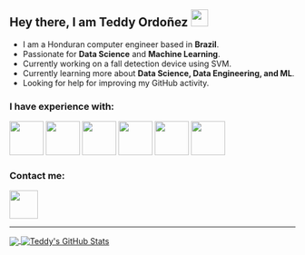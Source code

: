 ## Hey there, I am Teddy Ordoñez <img src="https://raw.githubusercontent.com/MartinHeinz/MartinHeinz/master/wave.gif" width="30px"> 

- I am a Honduran computer engineer based in **Brazil**.
- Passionate for **Data Science** and **Machine Learning**.
- Currently working on a fall detection device using SVM.
- Currently learning more about **Data Science, Data Engineering, and ML**.
- Looking for help for improving my GitHub activity.

### I have experience with:
<img src="https://github.com/yurijserrano/Github-Profile-Readme-Logos/blob/master/programming%20languages/python.svg" width="60px" height="60px" /> <img src="https://github.com/yurijserrano/Github-Profile-Readme-Logos/blob/master/programming%20languages/c%2B%2B.svg" width="60px" height="60px" /> <img src="https://github.com/yurijserrano/Github-Profile-Readme-Logos/blob/master/programming%20languages/c.svg" width="60px" height="60px"/> <img src="https://github.com/yurijserrano/Github-Profile-Readme-Logos/blob/master/databases/mysql.svg" width="60px" height="60px"/> <img src="https://github.com/yurijserrano/Github-Profile-Readme-Logos/blob/master/text%20editors/vscode.svg" width="60px" height='60px' /> <img src="https://github.com/yurijserrano/Github-Profile-Readme-Logos/blob/master/others/git.svg" width="60px" height="60px"/>

### Contact me:
[<img src="https://camo.githubusercontent.com/c8a9c5b414cd812ad6a97a46c29af67239ddaeae08c41724ff7d945fb4c047e5/68747470733a2f2f6564656e742e6769746875622e696f2f537570657254696e7949636f6e732f696d616765732f7376672f6c696e6b6564696e2e737667" width="50px" height="50px" />](https://www.linkedin.com/in/teddyordonez/)

---
<!-- ![My GitHub Stats](https://github-readme-stats.vercel.app/api?username=nicoenea&&show_icons=true&title_color=ffffff&icon_color=bb2acf&text_color=daf7dc&bg_color=151515) 
[![Top Langs](https://github-readme-stats.vercel.app/api/top-langs/?username=nicoenea&layout=compact&&show_icons=true&title_color=ffffff&icon_color=bb2acf&text_color=daf7dc&bg_color=151515)](https://github.com/anuraghazra/github-readme-stats)
 -->
 
 <a href="https://github.com/teddsords/teddsords">
  <img align="center" src="https://github-readme-stats.vercel.app/api/top-langs/?username=teddsords&hide=html,tex&title_color=ffffff&text_color=c9cacc&icon_color=2bbc8a&bg_color=1d1f21&langs_count=5" />
</a>
<a href="https://github.com/teddsords/teddsords">
  <img align="center" src="https://github-readme-stats.vercel.app/api?username=teddsords&show_icons=true&line_height=40&count_private=true&title_color=ffffff&text_color=c9cacc&icon_color=2bbc8a&bg_color=1d1f21" alt="Teddy's GitHub Stats" />
</a>


<!--
**teddsords/teddsords** is a ✨ _special_ ✨ repository because its `README.md` (this file) appears on your GitHub profile.

Here are some ideas to get you started:

- 🔭 I’m currently working on ...
- 🌱 I’m currently learning ...
- 👯 I’m looking to collaborate on ...
- 🤔 I’m looking for help with ...
- 💬 Ask me about ...
- 📫 How to reach me: ...
- 😄 Pronouns: ...
- ⚡ Fun fact: ...
-->
